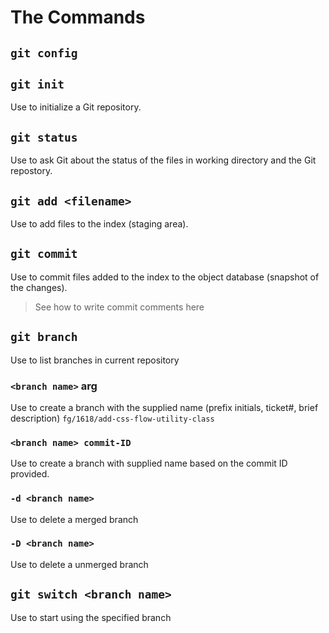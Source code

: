 # The Commands

## `git config`

## `git init`
Use to initialize a Git repository.

## `git status`
Use to ask Git about the status of the files in working directory and the Git repostory.

## `git add <filename>`
Use to add files to the index (staging area).

## `git commit`
Use to commit files added to the index to the object database (snapshot of the changes).
> See how to write commit comments here

## `git branch`

Use to list branches in current repository

### `<branch name>` arg

Use to create a branch with the supplied name (prefix initials, ticket#, brief description)
`fg/1618/add-css-flow-utility-class`

### `<branch name> commit-ID`
Use to create a branch with supplied name based on the commit ID provided.


### `-d <branch name>`
Use to delete a merged branch

### `-D <branch name>`
Use to delete a unmerged branch


## `git switch <branch name>`
Use to start using the specified branch


